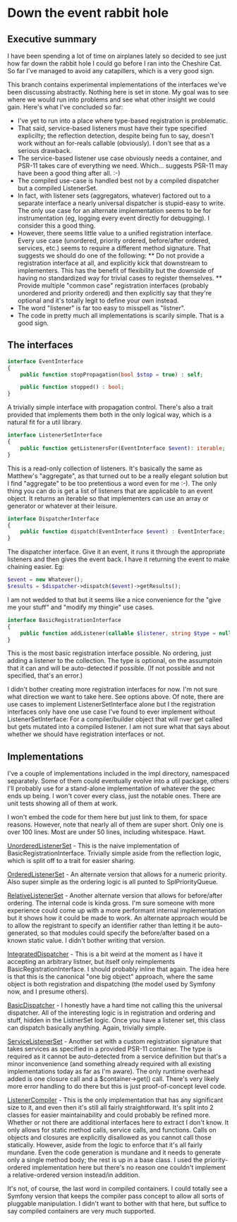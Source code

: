 # Down the event rabbit hole

## Executive summary

I have been spending a lot of time on airplanes lately so decided to see just how far down the rabbit hole I could go before I ran into the Cheshire Cat.  So far I've managed to avoid any catapillers, which is a very good sign.

This branch contains experimental implementations of the interfaces we've been discussing abstractly.  Nothing here is set in stone.  My goal was to see where we would run into problems and see what other insight we could gain.  Here's what I've concluded so far:

* I've yet to run into a place where type-based registration is problematic.
* That said, service-based listeners must have their type specified explicilty; the reflection detection, despite being fun to say, doesn't work without an for-reals callable (obviously).  I don't see that as a serious drawback.
* The service-based listener use case obviously needs a container, and PSR-11 takes care of everything we need.  Which... suggests PSR-11 may have been a good thing after all. :-)
* The compiled use-case is handled best not by a compiled dispatcher but a compiled ListenerSet.
* In fact, with listener sets (aggregators, whatever) factored out to a separate interface a nearly universal dispatcher is stupid-easy to write.  The only use case for an alternate implementation seems to be for instrumentation (eg, logging every event directly for debugging).  I consider this a good thing.
* However, there seems little value to a unified registration interface.  Every use case (unordered, priority ordered, before/after ordered, services, etc.) seems to require a different method signature.  That suggests we should do one of the following:
** Do not provide a registration interface at all, and explicitly kick that downstream to implementers.  This has the benefit of flexibility but the downside of having no standardized way for trivial cases to register themselves.
** Provide multiple "common case" registration interfaces (probably unordered and priority ordered) and then explicitly say that they're optional and it's totally legit to define your own instead.
* The word "listener" is far too easy to misspell as "listner".
* The code in pretty much all implementations is scarily simple.  That is a good sign.

## The interfaces

```php
interface EventInterface
{
    public function stopPropagation(bool $stop = true) : self;

    public function stopped() : bool;
}
```

A trivially simple interface with propagation control.  There's also a trait provided that implements them both in the only logical way, which is a natural fit for a util library.

```php
interface ListenerSetInterface
{
    public function getListenersFor(EventInterface $event): iterable;
}
```

This is a read-only collection of listeners.  It's basically the same as Matthew's "aggregate", as that turned out to be a really elegant solution but I find "aggregate" to be too pretentious a word even for me :-).  The only thing you can do is get a list of listeners that are applicable to an event object.  It returns an iterable so that implementers can use an array or generator or whatever at their leisure.

```php
interface DispatcherInterface
{
    public function dispatch(EventInterface $event) : EventInterface;
}
```

The dispatcher interface.  Give it an event, it runs it through the appropriate listeners and then gives the event back.  I have it returning the event to make chaining easier.  Eg:

```php
$event = new Whatever();
$results = $dispatcher->dispatch($event)->getResults();
```

I am not wedded to that but it seems like a nice convenience for the "give me your stuff" and "modify my thingie" use cases.

```php
interface BasicRegistrationInterface
{
    public function addListener(callable $listener, string $type = null) : void;
}
```

This is the most basic registration interface possible.  No ordering, just adding a listener to the collection.  The type is optional, on the assumptoin that it can and will be auto-detected if possible.  (If not possible and not specified, that's an error.)

I didn't bother creating more registration interfaces for now.  I'm not sure what direction we want to take here.  See options above.  Of note, there are use cases to implement ListenerSetInterface alone but I the registration interfaces only have one use case I've found to ever implement without ListenerSetInterface: For a compiler/builder object that will nver get called but gets mutated into a compiled listener.  I am not sure what that says about whether we should have registration interfaces or not.

## Implementations

I've a couple of implementations included in the impl directory, namespaced separately.  Some of them could eventually evolve into a util package, others I'll probably use for a stand-alone implementation of whatever the spec ends up being.  I won't cover every class, just the notable ones.  There are unit tests showing all of them at work.

I won't embed the code for them here but just link to them, for space reasons.  However, note that nearly all of them are super short.  Only one is over 100 lines.  Most are under 50 lines, including whitespace. Hawt.

[UnorderedListenerSet](impl/UnorderedListenerSet.php) - This is the naive implementation of BasicRegistrationInterface.  Trivially simple aside from the reflection logic, which is split off to a trait for easier sharing.

[OrderedListenerSet](impl/OrderdListenerSet.php) - An alternate version that allows for a numeric priority.  Also super simple as the ordering logic is all punted to SplPriorityQueue.

[RelativeListenerSet](impl/RelativeListenerSet.php) - Another alternate version that allows for before/after ordering.  The internal code is kinda gross.  I'm sure someone with more experience could come up with a more performant internal implementation but it shows how it could be made to work.  An alternate approach would be to allow the registrant to specify an identifier rather than letting it be auto-generated, so that modules could specify the before/after based on a known static value.  I didn't bother writing that version.

[IntegratedDispatcher](impl/integratedDispatcher.php) - This is a bit weird at the moment as I have it accepting an arbitrary listner, but itself only reimplements BasicRegistrationInterface.  I should probably inline that again.  The idea here is that this is the canonical "one big object" approach, where the same object is both registration and dispatching (the model used by Symfony now, and I presume others).

[BasicDispatcher](impl/BasicDispatcher.php) - I honestly have a hard time not calling this the universal dispatcher.  All of the interesting logic is in registration and ordering and stuff, hidden in the ListnerSet logic.  Once you have a listener set, this class can dispatch basically anything.  Again, trivially simple.

[ServiceListenerSet](impl/ServiceListenerSet.php) - Another set with a custom registration signature that takes services as specified in a provided PSR-11 container.  The type is required as it cannot be auto-detected from a service definition but that's a minor inconvenience (and something already required with all existing implementations today as far as I'm aware).  The only runtime overhead added is one closure call and a $container->get() call.  There's very likely more error handling to do there but this is just proof-of-concept level code.

[ListenerCompiler](impl/ListenerCompiler.php) - This is the only implementation that has any significant size to it, and even then it's still all fairly straightforward.  It's split into 2 classes for easier maintainability and could probably be refined more.  Whether or not there are additional interfaces here to extract I don't know.  It only allows for static method calls, service calls, and functions.  Calls on objects and closures are explicitly disallowed as you cannot call those statically.  However, aside from the logic to enforce that it's all fairly mundane.  Even the code generation is mundane and it needs to generate only a single method body; the rest is up in a base class.  I used the priority-ordered implementation here but there's no reason one couldn't implement a relative-ordered version instead/in addition.

It's not, of course, the last word in compiled containers.  I could totally see a Symfony version that keeps the compiler pass concept to allow all sorts of pluggable manipulation.  I didn't want to bother with that here, but suffice to say compiled containers are very much supported.


